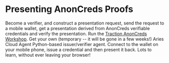 # Presenting AnonCreds Proofs

Become a verifier, and construct a presentation request, send the request to a
mobile wallet, get a presentation derived from AnonCreds verifiable credentials
and verify the presentation. Run the [Traction AnonCreds Workshop]. Get your own
(temporary -- it will be gone in a few weeks!) Aries Cloud Agent Python-based
issuer/verifier agent. Connect to the wallet on your mobile phone, issue a
credential and then present it back. Lots to learn, without ever leaving your
browser!

[Traction AnonCreds Workshop]: https://github.com/bcgov/traction/blob/1.0.0rc5/docs/traction-anoncreds-workshop.md
